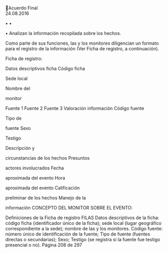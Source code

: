 Acuerdo Final  
24.08.2016  


•
•

 
• Analizan la información recopilada sobre los hechos.  
 
Como  parte  de  sus  funciones,  las  y  los  monitores  diligencian  un  formato  para  el  registro  de  la 
información (Ver Ficha de registro, a continuación).  
 
Ficha de registro: 
 
Datos descriptivos ficha 
Código ficha 
 
Sede local 
 
Nombre  del 
 
monitor 
 
Fuente 1 
Fuente 2 
Fuente 3 
Valoración 
información 
Código fuente 
 
 
 
 
Tipo 
de 
 
 
 
 
fuente 
Sexo 
 
 
 
 
Testigo 
 
 
 
 
Descripción  y 
 
 
 
 
circunstancias 
de los hechos 
Presuntos 
 
 
 
 
actores 
involucrados 
Fecha 
 
 
 
 
aproximada 
del evento 
Hora 
 
 
 
 
aproximada 
del evento 
Calificación 
 
 
 
 
preliminar  de 
los hechos 
Manejo  de  la 
 
 
 
 
información 
CONCEPTO DEL MONITOR SOBRE EL EVENTO: 
 
 
Definiciones de la Ficha de registro 
FILAS 
Datos  descriptivos  de  la  ficha:  código  ficha  (identificador  único  de  la  ficha);  sede  local  (lugar 
geográfico correspondiente a la sede); nombre de las y los monitores. 
Código  fuente:  número  único  de  identificación  de  la  fuente;  Tipo  de  fuente  (fuentes  directas  o 
secundarias); Sexo; Testigo (se registra si la fuente fue testigo presencial o no). 
Página 208 de 297 

 

